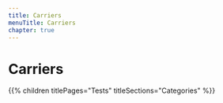 ```yaml
---
title: Carriers
menuTitle: Carriers
chapter: true
---
```


# Carriers

{{% children titlePages="Tests" titleSections="Categories" %}}
